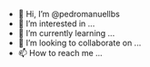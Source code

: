 - 👋 Hi, I’m @pedromanuellbs
- 👀 I’m interested in ...
- 🌱 I’m currently learning ...
- 💞️ I’m looking to collaborate on ...
- 📫 How to reach me ...

<!---
pedromanuellbs/pedromanuellbs is a ✨ special ✨ repository because its `README.md` (this file) appears on your GitHub profile.
You can click the Preview link to take a look at your changes.
--->
